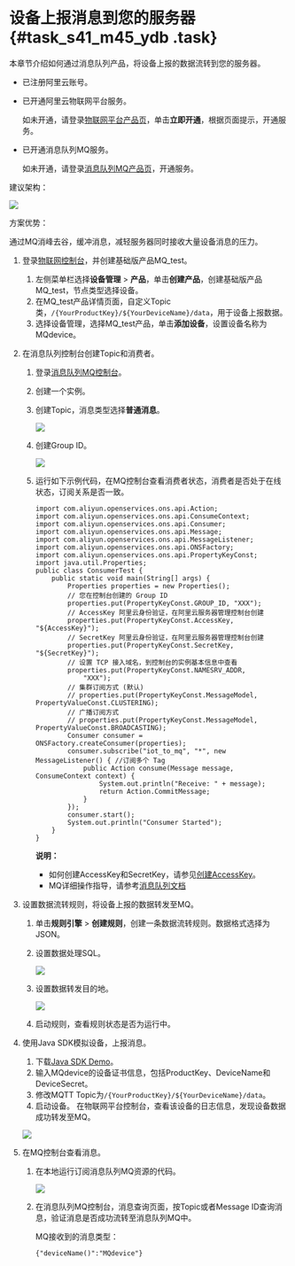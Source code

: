 # 设备上报消息到您的服务器 {#task_s41_m45_ydb .task}

本章节介绍如何通过消息队列产品，将设备上报的数据流转到您的服务器。

-   已注册阿里云账号。
-   已开通阿里云物联网平台服务。

    如未开通，请登录[物联网平台产品页](https://www.aliyun.com/product/iot?spm=5176.8142029.388261.381.a7236d3eaQEJCn)，单击**立即开通**，根据页面提示，开通服务。

-   已开通消息队列MQ服务。

    如未开通，请登录[消息队列MQ产品页](https://www.aliyun.com/product/ons)，开通服务。


建议架构：

![](http://static-aliyun-doc.oss-cn-hangzhou.aliyuncs.com/assets/img/7642/155253409033636_zh-CN.png)

方案优势：

通过MQ消峰去谷，缓冲消息，减轻服务器同时接收大量设备消息的压力。

1.  登录[物联网控制台](https://iot.console.aliyun.com/)，并创建基础版产品MQ\_test。 
    1.  左侧菜单栏选择**设备管理** \> **产品**，单击**创建产品**，创建基础版产品MQ\_test，节点类型选择设备。 
    2.  在MQ\_test产品详情页面，自定义Topic类，`/{YourProductKey}/${YourDeviceName}/data`，用于设备上报数据。 
    3.  选择设备管理，选择MQ\_test产品，单击**添加设备**，设置设备名称为MQdevice。 
2.  在消息队列控制台创建Topic和消费者。 
    1.  登录[消息队列MQ控制台](https://ons.console.aliyun.com/)。 
    2.  创建一个实例。 
    3.  创建Topic，消息类型选择**普通消息**。 

        ![](http://static-aliyun-doc.oss-cn-hangzhou.aliyuncs.com/assets/img/7642/15525340904249_zh-CN.png)

    4.  创建Group ID。 

        ![](http://static-aliyun-doc.oss-cn-hangzhou.aliyuncs.com/assets/img/7642/155253409037803_zh-CN.png)

    5.  运行如下示例代码，在MQ控制台查看消费者状态，消费者是否处于在线状态，订阅关系是否一致。 

        ```
        import com.aliyun.openservices.ons.api.Action;
        import com.aliyun.openservices.ons.api.ConsumeContext;
        import com.aliyun.openservices.ons.api.Consumer;
        import com.aliyun.openservices.ons.api.Message;
        import com.aliyun.openservices.ons.api.MessageListener;
        import com.aliyun.openservices.ons.api.ONSFactory;
        import com.aliyun.openservices.ons.api.PropertyKeyConst;
        import java.util.Properties;
        public class ConsumerTest {
            public static void main(String[] args) {
                Properties properties = new Properties();
                // 您在控制台创建的 Group ID
                properties.put(PropertyKeyConst.GROUP_ID, "XXX");
                // AccessKey 阿里云身份验证，在阿里云服务器管理控制台创建
                properties.put(PropertyKeyConst.AccessKey, "${AccessKey}");
                // SecretKey 阿里云身份验证，在阿里云服务器管理控制台创建
                properties.put(PropertyKeyConst.SecretKey, "${SecretKey}");
                // 设置 TCP 接入域名，到控制台的实例基本信息中查看
                properties.put(PropertyKeyConst.NAMESRV_ADDR,
                    "XXX");
                // 集群订阅方式 (默认)
                // properties.put(PropertyKeyConst.MessageModel, PropertyValueConst.CLUSTERING);
                // 广播订阅方式
                // properties.put(PropertyKeyConst.MessageModel, PropertyValueConst.BROADCASTING);
                Consumer consumer = ONSFactory.createConsumer(properties);
                consumer.subscribe("iot_to_mq", "*", new MessageListener() { //订阅多个 Tag
                    public Action consume(Message message, ConsumeContext context) {
                        System.out.println("Receive: " + message);
                        return Action.CommitMessage;
                    }
                });
                consumer.start();
                System.out.println("Consumer Started");
            }
        }
        ```

        **说明：** 

        -   如何创建AccessKey和SecretKey，请参见[创建AccessKey](https://help.aliyun.com/document_detail/53045.html?spm=a2c4g.11186623.2.10.msnUg2)。
        -   MQ详细操作指导，请参考[消息队列文档](https://help.aliyun.com/document_detail/34411.html)
3.  设置数据流转规则，将设备上报的数据转发至MQ。 
    1.  单击**规则引擎** \> **创建规则**，创建一条数据流转规则。数据格式选择为JSON。 
    2.  设置数据处理SQL。 

        ![](http://static-aliyun-doc.oss-cn-hangzhou.aliyuncs.com/assets/img/7642/155253409037804_zh-CN.png)

    3.  设置数据转发目的地。 

        ![](http://static-aliyun-doc.oss-cn-hangzhou.aliyuncs.com/assets/img/7642/155253409037805_zh-CN.png)

    4.  启动规则，查看规则状态是否为运行中。 
4.  使用Java SDK模拟设备，上报消息。 

    1.  下载[Java SDK Demo](http://gaic.alicdn.com/ztms/java-linkkit-demo-v0130/JavaLinkKitDemo.zip)。 
    2.  输入MQdevice的设备证书信息，包括ProductKey、DeviceName和DeviceSecret。 
    3.  修改MQTT Topic为`/{YourProductKey}/${YourDeviceName}/data`。 
    4.  启动设备。 
    在物联网平台控制台，查看该设备的日志信息，发现设备数据成功转发至MQ。

    ![](http://static-aliyun-doc.oss-cn-hangzhou.aliyuncs.com/assets/img/7642/155253409040673_zh-CN.png)

5.  在MQ控制台查看消息。 
    1.  在本地运行订阅消息队列MQ资源的代码。 

        ![](http://static-aliyun-doc.oss-cn-hangzhou.aliyuncs.com/assets/img/7642/15525340904274_zh-CN.png)

    2.  在消息队列MQ控制台，消息查询页面，按Topic或者Message ID查询消息，验证消息是否成功流转至消息队列MQ中。 

        MQ接收到的消息类型：

        ```
        {"deviceName()":"MQdevice"}
        ```


